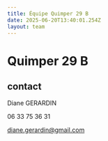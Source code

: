 ```yaml
---
title: Équipe Quimper 29 B
date: 2025-06-20T13:40:01.254Z
layout: team
---
```


# Quimper 29 B



## contact 

Diane GERARDIN

06 33 75 36 31

diane.gerardin@gmail.com

